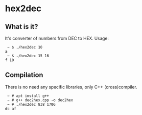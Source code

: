 # hex2dec

## What is it?

It's converter of numbers from DEC to HEX. Usage:
```
 ~ $ ./hex2dec 10
a
 ~ $ ./hex2dec 15 16
f 10
```

## Compilation

There is no need any specific libraries, only C++ (cross)compiler.
```
 ~ # apt install g++
 ~ # g++ dec2hex.cpp -o dec2hex
 ~ # ./hex2dec 838 1706
dc af
```
